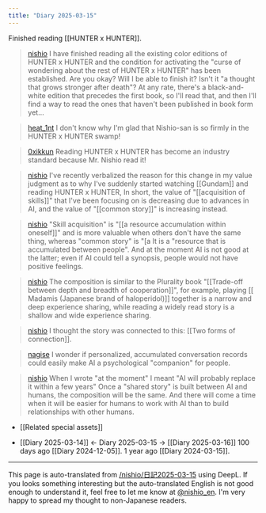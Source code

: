 ```yaml
---
title: "Diary 2025-03-15"
---
```


Finished reading [[HUNTER x HUNTER]].

> [nishio](https://x.com/nishio/status/1900921868347208087) I have finished reading all the existing color editions of HUNTER x HUNTER and the condition for activating the "curse of wondering about the rest of HUNTER x HUNTER" has been established. Are you okay? Will I be able to finish it? Isn't it "a thought that grows stronger after death"? At any rate, there's a black-and-white edition that precedes the first book, so I'll read that, and then I'll find a way to read the ones that haven't been published in book form yet...

> [heat_1nt](https://x.com/heat_1nt/status/1900926737405669469) I don't know why I'm glad that Nishio-san is so firmly in the HUNTER x HUNTER swamp!

> [0xikkun](https://x.com/0xikkun/status/1900940365664055688) Reading HUNTER x HUNTER has become an industry standard because Mr. Nishio read it!

> [nishio](https://x.com/nishio/status/1900946159272874370) I've recently verbalized the reason for this change in my value judgment as to why I've suddenly started watching [[Gundam]] and reading HUNTER x HUNTER, In short, the value of "[[acquisition of skills]]" that I've been focusing on is decreasing due to advances in AI, and the value of "[[common story]]" is increasing instead.

> [nishio](https://x.com/nishio/status/1900949732564103458) "Skill acquisition" is "[[a resource accumulation within oneself]]" and is more valuable when others don't have the same thing, whereas "common story" is "[a It is a "resource that is accumulated between people". And at the moment AI is not good at the latter; even if AI could tell a synopsis, people would not have positive feelings.

> [nishio](https://x.com/nishio/status/1901080905453818278) The composition is similar to the Plurality book "[[Trade-off between depth and breadth of cooperation]]", for example, playing [[ Madamis (Japanese brand of haloperidol)]] together is a narrow and deep experience sharing, while reading a widely read story is a shallow and wide experience sharing.

> [nishio](https://x.com/nishio/status/1901081628132446618) I thought the story was connected to this: [[Two forms of connection]].



> [nagise](https://x.com/nagise/status/1901053090402627724) I wonder if personalized, accumulated conversation records could easily make AI a psychological "companion" for people.

> [nishio](https://x.com/nishio/status/1901086976507600996) When I wrote "at the moment" I meant "AI will probably replace it within a few years" Once a "shared story" is built between AI and humans, the composition will be the same.
>  And there will come a time when it will be easier for humans to work with AI than to build relationships with other humans.


- [[Related special assets]]

- [[Diary 2025-03-14]] ← Diary 2025-03-15 → [[Diary 2025-03-16]]
100 days ago [[Diary 2024-12-05]].
1 year ago [[Diary 2024-03-15]].
---
This page is auto-translated from [/nishio/日記2025-03-15](https://scrapbox.io/nishio/日記2025-03-15) using DeepL. If you looks something interesting but the auto-translated English is not good enough to understand it, feel free to let me know at [@nishio_en](https://twitter.com/nishio_en). I'm very happy to spread my thought to non-Japanese readers.